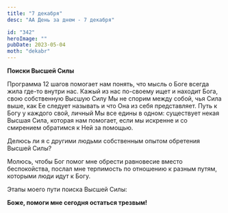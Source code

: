 ```yaml
---
title: "7 декабря"
desc: "АА День за днем - 7 декабря"

id: "342"
heroImage: ""
pubDate: 2023-05-04
moth: "dekabr"
---
```


**Поиски Высшей Силы**

Программа 12 шагов помогает нам понять, что мысль о Боге всегда жила где-то
внутри нас. Кажый из нас по-своему ищет и находит Бога, свою собственную
Высшую Силу Мы не спорим между собой, чья Сила выше, как Ее следует называть и
что Она из себя представляет. Путь к Богу у каждого свой, личный Мы все едины
в одном: существует некая Высшая Сила, которая нам помогает, если мы искренне
и со смирением обратимся к Ней за помощью.

Делюсь ли я с другими людьми собственным опытом обретения Высшей Силы?

Молюсь, чтобы Бог помог мне обрести равновесие вместо беспокойства, послал мне
терпимость по oтношению к разным путям, которыми люди идут к Богу.

Этапы моего пути поиска Высшей Силы:

**Боже, помоги мне сегодня остаться трезвым!**
